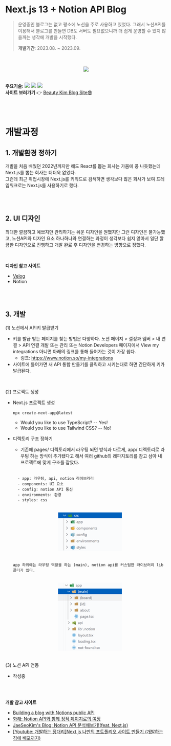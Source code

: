# Next.js 13 + Notion API Blog

> 운영중인 블로그는 없고 평소에 노션을 주로 사용하고 있었다. 그래서 노션API를 이용해서 블로그를 만들면 DB도 서버도 필요없으니까 더 쉽게 운영할 수 있지 않을까는 생각에 개발을 시작했다.
>
> **개발기간**: 2023.08. ~ 2023.09.

<br/>

<div align=center>

  <br/>

  <img width="700" src="./public/notion.gif">

  <br/>

</div>

<br/>

**주요기술:**
<img src="https://img.shields.io/badge/next.js-000000?style=flat&logo=nextdotjs&logoColor=white"/>
<img src="https://img.shields.io/badge/typescript-3178C6?style=flat&logo=typescript&logoColor=white"/>
<img src="https://img.shields.io/badge/notion-000000?style=flat&logo=notion&logoColor=white"/>  
**사이트 보러가기** 👉 [Beauty Kim Blog Site😎](https://beauty-kim-app.vercel.app/)

<br/>
<br/>

# 개발과정

## 1. 개발환경 정하기

개발을 처음 배웠던 2022년까지만 해도 React를 뽑는 회사는 가뭄에 콩 나듯했는데 Next.js를 뽑는 회사는 더더욱 없었다.  
그런데 최근 취업시장에 Next.js를 키워드로 검색하면 생각보다 많은 회사가 보여 프레임워크로는 Next.js를 사용하기로 했다.

<br/>
<br/>

## 2. UI 디자인

최대한 깔끔하고 예쁘지만 관리하기는 쉬운 디자인을 원했지만 그런 디자인은 불가능했고, 노션API와 디자인 요소 하나하나와 연결하는 과정이 생각보다 쉽지 않아서 일단 깔끔한 디자인으로 진행하고 개발 완료 후 디자인을 변경하는 방향으로 정했다.

<br/>

**디자인 참고 사이트**

- [Velog](https://velog.io/)
- Notion

<br/>
<br/>

## 3. 개발

(1) 노션에서 API키 발급받기

- 키를 발급 받는 페이지를 찾는 방법은 다양하다. 노션 페이지 > 설정과 멤버 > 내 연결 > API 연결 개발 또는 관리 또는 Notion Developers 페이지에서 View my integrations 아니면 아래의 링크를 통해 들어가는 것이 가장 쉽다.
  - 링크: https://www.notion.so/my-integrations
- 사이트에 틀어가면 새 API 통합 만들기를 클릭하고 시키는대로 하면 간단하게 키가 발급된다.

<br/>

(2) 프로젝트 생성

- Next.js 프로젝트 생성

  ```
  npx create-next-app@latest
  ```

  - Would you like to use TypeScript? -- Yes!
  - Would you like to use Tailwind CSS? -- No!

- 디렉토리 구조 정하기

  - 기존에 pages/ 디렉토리에서 라우팅 되던 방식과 다르게, app/ 디렉토리로 라우팅 하는 방식이 추가됐다고 해서 여러 github의 레파지토리를 참고 삼아 내 프로젝트에 맞게 구조를 잡았다.

  <br/>

  ```
    - app: 라우팅, api, notion 라이브러리
    - components: UI 요소
    - config: notion API 통신
    - environments: 환경
    - styles: css
  ```

    <br/>

    <div align=center>
    <img width="200" src="./public/directory1.png">
    </div>

    <br/>

  ```
  app 하위에는 라우팅 역할을 하는 (main), notion api를 커스텀한 라이브러리 lib 폴더가 있다.
  ```

  <br/>

     <div align=center>
    <img width="200" src="./public/directory2.png">
    </div>

    <br/>

(3) 노션 API 연동

- 작성중

<br/>
<br/>

**개발 참고 사이트**

- [Building a blog with Notions public API](https://samuelkraft.com/blog/building-a-notion-blog-with-public-api)
- [화해: Notion API와 함께 정적 페이지로의 여정](https://blog.hwahae.co.kr/all/tech/10960)
- [JaeSeoKim's Blog: Notion API 분석해보기!(feat. Next.js)](https://jaeseokim.dev/Javascript/analysis-notion-api-feat_nextjs_part_1/)
- [[Youtube: 개발하는 정대리]Next.js 나만의 포트폴리오 사이트 만들기 (개발하는 김에 배포까지)](https://www.youtube.com/watch?v=KvoFvmu5eRo&embeds_referring_euri=https%3A%2F%2Fwww.notion.so%2F&source_ve_path=MjM4NTE&feature=emb_title)
